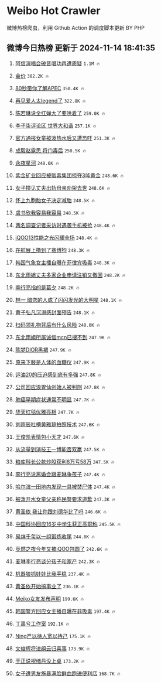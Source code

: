 # Weibo Hot Crawler 



微博热榜爬虫，利用 Github Action 的调度脚本更新 BY PHP 


## 微博今日热榜 更新于 2024-11-14 18:41:35 
1. [阿信演唱会破音唱功再遭质疑](https://s.weibo.com/weibo?q=%23%E9%98%BF%E4%BF%A1%E6%BC%94%E5%94%B1%E4%BC%9A%E7%A0%B4%E9%9F%B3%E5%94%B1%E5%8A%9F%E5%86%8D%E9%81%AD%E8%B4%A8%E7%96%91%23&t=31&band_rank=1&Refer=top) `1.1M 🔥` 

1. [金价](https://s.weibo.com/weibo?q=%E9%87%91%E4%BB%B7&t=31&band_rank=2&Refer=top) `382.2K 🔥` 

1. [80秒带你了解APEC](https://s.weibo.com/weibo?q=%2380%E7%A7%92%E5%B8%A6%E4%BD%A0%E4%BA%86%E8%A7%A3APEC%23&t=31&band_rank=3&Refer=top) `350.4K 🔥` 

1. [再见爱人太legend了](https://s.weibo.com/weibo?q=%E5%86%8D%E8%A7%81%E7%88%B1%E4%BA%BA%E5%A4%AAlegend%E4%BA%86&t=31&band_rank=4&Refer=top) `322.8K 🔥` 

1. [陈若琳说全红婵大了要哄着了](https://s.weibo.com/weibo?q=%23%E9%99%88%E8%8B%A5%E7%90%B3%E8%AF%B4%E5%85%A8%E7%BA%A2%E5%A9%B5%E5%A4%A7%E4%BA%86%E8%A6%81%E5%93%84%E7%9D%80%E4%BA%86%23&t=31&band_rank=5&Refer=top) `259.0K 🔥` 

1. [李子柒评论区 世界大和谐](https://s.weibo.com/weibo?q=%E6%9D%8E%E5%AD%90%E6%9F%92%E8%AF%84%E8%AE%BA%E5%8C%BA%20%E4%B8%96%E7%95%8C%E5%A4%A7%E5%92%8C%E8%B0%90&t=31&band_rank=6&Refer=top) `257.1K 🔥` 

1. [官方通报女童被泼热水后又遭恐吓](https://s.weibo.com/weibo?q=%E5%AE%98%E6%96%B9%E9%80%9A%E6%8A%A5%E5%A5%B3%E7%AB%A5%E8%A2%AB%E6%B3%BC%E7%83%AD%E6%B0%B4%E5%90%8E%E5%8F%88%E9%81%AD%E6%81%90%E5%90%93&t=31&band_rank=7&Refer=top) `251.3K 🔥` 

1. [成毅赵露思 将门毒后](https://s.weibo.com/weibo?q=%E6%88%90%E6%AF%85%E8%B5%B5%E9%9C%B2%E6%80%9D%20%E5%B0%86%E9%97%A8%E6%AF%92%E5%90%8E&t=31&band_rank=8&Refer=top) `250.5K 🔥` 

1. [永夜星河](https://s.weibo.com/weibo?q=%E6%B0%B8%E5%A4%9C%E6%98%9F%E6%B2%B3&t=31&band_rank=9&Refer=top) `248.6K 🔥` 

1. [紫金矿业回应被贩毒集团掠夺3吨黄金](https://s.weibo.com/weibo?q=%23%E7%B4%AB%E9%87%91%E7%9F%BF%E4%B8%9A%E5%9B%9E%E5%BA%94%E8%A2%AB%E8%B4%A9%E6%AF%92%E9%9B%86%E5%9B%A2%E6%8E%A0%E5%A4%BA3%E5%90%A8%E9%BB%84%E9%87%91%23&t=31&band_rank=10&Refer=top) `248.6K 🔥` 

1. [女子撞见丈夫出轨母亲劝架去世](https://s.weibo.com/weibo?q=%23%E5%A5%B3%E5%AD%90%E6%92%9E%E8%A7%81%E4%B8%88%E5%A4%AB%E5%87%BA%E8%BD%A8%E6%AF%8D%E4%BA%B2%E5%8A%9D%E6%9E%B6%E5%8E%BB%E4%B8%96%23&t=31&band_rank=11&Refer=top) `248.6K 🔥` 

1. [怀上九胞胎女子决定减胎](https://s.weibo.com/weibo?q=%23%E6%80%80%E4%B8%8A%E4%B9%9D%E8%83%9E%E8%83%8E%E5%A5%B3%E5%AD%90%E5%86%B3%E5%AE%9A%E5%87%8F%E8%83%8E%23&t=31&band_rank=12&Refer=top) `248.5K 🔥` 

1. [虞书欣我容易我容易](https://s.weibo.com/weibo?q=%23%E8%99%9E%E4%B9%A6%E6%AC%A3%E6%88%91%E5%AE%B9%E6%98%93%E6%88%91%E5%AE%B9%E6%98%93%23&t=31&band_rank=13&Refer=top) `248.5K 🔥` 

1. [两名调查记者采访时遇袭手机被抢](https://s.weibo.com/weibo?q=%23%E4%B8%A4%E5%90%8D%E8%B0%83%E6%9F%A5%E8%AE%B0%E8%80%85%E9%87%87%E8%AE%BF%E6%97%B6%E9%81%87%E8%A2%AD%E6%89%8B%E6%9C%BA%E8%A2%AB%E6%8A%A2%23&t=31&band_rank=14&Refer=top) `248.4K 🔥` 

1. [iQOO13性能之光闪耀全场](https://s.weibo.com/weibo?q=%23iQOO13%E6%80%A7%E8%83%BD%E4%B9%8B%E5%85%89%E9%97%AA%E8%80%80%E5%85%A8%E5%9C%BA%23&t=31&band_rank=15&Refer=top) `248.4K 🔥` 

1. [在航展上撸到了赛博狗](https://s.weibo.com/weibo?q=%23%E5%9C%A8%E8%88%AA%E5%B1%95%E4%B8%8A%E6%92%B8%E5%88%B0%E4%BA%86%E8%B5%9B%E5%8D%9A%E7%8B%97%23&t=31&band_rank=16&Refer=top) `248.3K 🔥` 

1. [韩国气象女主播自曝在菲律宾吸毒](https://s.weibo.com/weibo?q=%23%E9%9F%A9%E5%9B%BD%E6%B0%94%E8%B1%A1%E5%A5%B3%E4%B8%BB%E6%92%AD%E8%87%AA%E6%9B%9D%E5%9C%A8%E8%8F%B2%E5%BE%8B%E5%AE%BE%E5%90%B8%E6%AF%92%23&t=31&band_rank=17&Refer=top) `248.3K 🔥` 

1. [东北雨姐丈夫多家企业申请注销又撤回](https://s.weibo.com/weibo?q=%23%E4%B8%9C%E5%8C%97%E9%9B%A8%E5%A7%90%E4%B8%88%E5%A4%AB%E5%A4%9A%E5%AE%B6%E4%BC%81%E4%B8%9A%E7%94%B3%E8%AF%B7%E6%B3%A8%E9%94%80%E5%8F%88%E6%92%A4%E5%9B%9E%23&t=31&band_rank=18&Refer=top) `248.2K 🔥` 

1. [李行亮指的是葛夕](https://s.weibo.com/weibo?q=%23%E6%9D%8E%E8%A1%8C%E4%BA%AE%E6%8C%87%E7%9A%84%E6%98%AF%E8%91%9B%E5%A4%95%23&t=31&band_rank=19&Refer=top) `248.2K 🔥` 

1. [林一 暗恋的人成了闪闪发光的大明星](https://s.weibo.com/weibo?q=%E6%9E%97%E4%B8%80%20%E6%9A%97%E6%81%8B%E7%9A%84%E4%BA%BA%E6%88%90%E4%BA%86%E9%97%AA%E9%97%AA%E5%8F%91%E5%85%89%E7%9A%84%E5%A4%A7%E6%98%8E%E6%98%9F&t=31&band_rank=20&Refer=top) `248.1K 🔥` 

1. [黄子弘凡沉溺感封面预告](https://s.weibo.com/weibo?q=%23%E9%BB%84%E5%AD%90%E5%BC%98%E5%87%A1%E6%B2%89%E6%BA%BA%E6%84%9F%E5%B0%81%E9%9D%A2%E9%A2%84%E5%91%8A%23&t=31&band_rank=21&Refer=top) `248.1K 🔥` 

1. [扫码领礼物背后有什么风险](https://s.weibo.com/weibo?q=%23%E6%89%AB%E7%A0%81%E9%A2%86%E7%A4%BC%E7%89%A9%E8%83%8C%E5%90%8E%E6%9C%89%E4%BB%80%E4%B9%88%E9%A3%8E%E9%99%A9%23&t=31&band_rank=22&Refer=top) `248.0K 🔥` 

1. [东北雨姐所属诚信mcn已搜不到](https://s.weibo.com/weibo?q=%23%E4%B8%9C%E5%8C%97%E9%9B%A8%E5%A7%90%E6%89%80%E5%B1%9E%E8%AF%9A%E4%BF%A1mcn%E5%B7%B2%E6%90%9C%E4%B8%8D%E5%88%B0%23&t=31&band_rank=23&Refer=top) `247.9K 🔥` 

1. [陈梦DIOR黑裙](https://s.weibo.com/weibo?q=%E9%99%88%E6%A2%A6DIOR%E9%BB%91%E8%A3%99&t=31&band_rank=24&Refer=top) `247.9K 🔥` 

1. [原来下肢是人体的血糖仪](https://s.weibo.com/weibo?q=%23%E5%8E%9F%E6%9D%A5%E4%B8%8B%E8%82%A2%E6%98%AF%E4%BA%BA%E4%BD%93%E7%9A%84%E8%A1%80%E7%B3%96%E4%BB%AA%23&t=31&band_rank=25&Refer=top) `247.9K 🔥` 

1. [运油20的压迫感到底有多强](https://s.weibo.com/weibo?q=%23%E8%BF%90%E6%B2%B920%E7%9A%84%E5%8E%8B%E8%BF%AB%E6%84%9F%E5%88%B0%E5%BA%95%E6%9C%89%E5%A4%9A%E5%BC%BA%23&t=31&band_rank=26&Refer=top) `247.8K 🔥` 

1. [公司回应浪胃仙创始人被判刑](https://s.weibo.com/weibo?q=%23%E5%85%AC%E5%8F%B8%E5%9B%9E%E5%BA%94%E6%B5%AA%E8%83%83%E4%BB%99%E5%88%9B%E5%A7%8B%E4%BA%BA%E8%A2%AB%E5%88%A4%E5%88%91%23&t=31&band_rank=27&Refer=top) `247.8K 🔥` 

1. [肺癌早期症状通常不明显](https://s.weibo.com/weibo?q=%23%E8%82%BA%E7%99%8C%E6%97%A9%E6%9C%9F%E7%97%87%E7%8A%B6%E9%80%9A%E5%B8%B8%E4%B8%8D%E6%98%8E%E6%98%BE%23&t=31&band_rank=28&Refer=top) `247.7K 🔥` 

1. [华天红毯优雅亮相](https://s.weibo.com/weibo?q=%23%E5%8D%8E%E5%A4%A9%E7%BA%A2%E6%AF%AF%E4%BC%98%E9%9B%85%E4%BA%AE%E7%9B%B8%23&t=31&band_rank=29&Refer=top) `247.7K 🔥` 

1. [刘雨辰吐槽黄雅琼拍照技术](https://s.weibo.com/weibo?q=%23%E5%88%98%E9%9B%A8%E8%BE%B0%E5%90%90%E6%A7%BD%E9%BB%84%E9%9B%85%E7%90%BC%E6%8B%8D%E7%85%A7%E6%8A%80%E6%9C%AF%23&t=31&band_rank=30&Refer=top) `247.6K 🔥` 

1. [王俊凯表情包小天才](https://s.weibo.com/weibo?q=%23%E7%8E%8B%E4%BF%8A%E5%87%AF%E8%A1%A8%E6%83%85%E5%8C%85%E5%B0%8F%E5%A4%A9%E6%89%8D%23&t=31&band_rank=31&Refer=top) `247.6K 🔥` 

1. [从流量到演技王一博能否双赢](https://s.weibo.com/weibo?q=%23%E4%BB%8E%E6%B5%81%E9%87%8F%E5%88%B0%E6%BC%94%E6%8A%80%E7%8E%8B%E4%B8%80%E5%8D%9A%E8%83%BD%E5%90%A6%E5%8F%8C%E8%B5%A2%23&t=31&band_rank=32&Refer=top) `247.5K 🔥` 

1. [粮库科长公款炒股获利8万亏58万](https://s.weibo.com/weibo?q=%23%E7%B2%AE%E5%BA%93%E7%A7%91%E9%95%BF%E5%85%AC%E6%AC%BE%E7%82%92%E8%82%A1%E8%8E%B7%E5%88%A98%E4%B8%87%E4%BA%8F58%E4%B8%87%23&t=31&band_rank=33&Refer=top) `247.5K 🔥` 

1. [李行亮说离婚会跟麦琳争孩子](https://s.weibo.com/weibo?q=%23%E6%9D%8E%E8%A1%8C%E4%BA%AE%E8%AF%B4%E7%A6%BB%E5%A9%9A%E4%BC%9A%E8%B7%9F%E9%BA%A6%E7%90%B3%E4%BA%89%E5%AD%A9%E5%AD%90%23&t=31&band_rank=34&Refer=top) `247.4K 🔥` 

1. [哈尔滨一田地内发现一具被焚尸体](https://s.weibo.com/weibo?q=%23%E5%93%88%E5%B0%94%E6%BB%A8%E4%B8%80%E7%94%B0%E5%9C%B0%E5%86%85%E5%8F%91%E7%8E%B0%E4%B8%80%E5%85%B7%E8%A2%AB%E7%84%9A%E5%B0%B8%E4%BD%93%23&t=31&band_rank=35&Refer=top) `247.4K 🔥` 

1. [被泼开水女童父亲称民警要求道歉](https://s.weibo.com/weibo?q=%23%E8%A2%AB%E6%B3%BC%E5%BC%80%E6%B0%B4%E5%A5%B3%E7%AB%A5%E7%88%B6%E4%BA%B2%E7%A7%B0%E6%B0%91%E8%AD%A6%E8%A6%81%E6%B1%82%E9%81%93%E6%AD%89%23&t=31&band_rank=36&Refer=top) `247.3K 🔥` 

1. [黄圣依 我让你跟刘德华比了吗](https://s.weibo.com/weibo?q=%E9%BB%84%E5%9C%A3%E4%BE%9D%20%E6%88%91%E8%AE%A9%E4%BD%A0%E8%B7%9F%E5%88%98%E5%BE%B7%E5%8D%8E%E6%AF%94%E4%BA%86%E5%90%97&t=31&band_rank=37&Refer=top) `246.6K 🔥` 

1. [中国科协回应16岁中学生获正高职称](https://s.weibo.com/weibo?q=%23%E4%B8%AD%E5%9B%BD%E7%A7%91%E5%8D%8F%E5%9B%9E%E5%BA%9416%E5%B2%81%E4%B8%AD%E5%AD%A6%E7%94%9F%E8%8E%B7%E6%AD%A3%E9%AB%98%E8%81%8C%E7%A7%B0%23&t=31&band_rank=38&Refer=top) `245.5K 🔥` 

1. [易烊千玺以一组锻炼收尾](https://s.weibo.com/weibo?q=%23%E6%98%93%E7%83%8A%E5%8D%83%E7%8E%BA%E4%BB%A5%E4%B8%80%E7%BB%84%E9%94%BB%E7%82%BC%E6%94%B6%E5%B0%BE%23&t=31&band_rank=39&Refer=top) `244.8K 🔥` 

1. [竞燃之夜今年又被iQOO包圆了](https://s.weibo.com/weibo?q=%23%E7%AB%9E%E7%87%83%E4%B9%8B%E5%A4%9C%E4%BB%8A%E5%B9%B4%E5%8F%88%E8%A2%ABiQOO%E5%8C%85%E5%9C%86%E4%BA%86%23&t=31&band_rank=40&Refer=top) `242.6K 🔥` 

1. [麦琳李行亮谈分孩子和家产](https://s.weibo.com/weibo?q=%23%E9%BA%A6%E7%90%B3%E6%9D%8E%E8%A1%8C%E4%BA%AE%E8%B0%88%E5%88%86%E5%AD%A9%E5%AD%90%E5%92%8C%E5%AE%B6%E4%BA%A7%23&t=31&band_rank=41&Refer=top) `242.3K 🔥` 

1. [机器狼抓娃娃比我手稳](https://s.weibo.com/weibo?q=%23%E6%9C%BA%E5%99%A8%E7%8B%BC%E6%8A%93%E5%A8%83%E5%A8%83%E6%AF%94%E6%88%91%E6%89%8B%E7%A8%B3%23&t=31&band_rank=42&Refer=top) `237.4K 🔥` 

1. [黄圣依开始搞事业了](https://s.weibo.com/weibo?q=%23%E9%BB%84%E5%9C%A3%E4%BE%9D%E5%BC%80%E5%A7%8B%E6%90%9E%E4%BA%8B%E4%B8%9A%E4%BA%86%23&t=31&band_rank=43&Refer=top) `236.1K 🔥` 

1. [Meiko女友发布声明](https://s.weibo.com/weibo?q=%23Meiko%E5%A5%B3%E5%8F%8B%E5%8F%91%E5%B8%83%E5%A3%B0%E6%98%8E%23&t=31&band_rank=44&Refer=top) `199.6K 🔥` 

1. [韩国警方回应女主播自曝在菲吸毒](https://s.weibo.com/weibo?q=%23%E9%9F%A9%E5%9B%BD%E8%AD%A6%E6%96%B9%E5%9B%9E%E5%BA%94%E5%A5%B3%E4%B8%BB%E6%92%AD%E8%87%AA%E6%9B%9D%E5%9C%A8%E8%8F%B2%E5%90%B8%E6%AF%92%23&t=31&band_rank=45&Refer=top) `197.4K 🔥` 

1. [丁禹兮工作室](https://s.weibo.com/weibo?q=%E4%B8%81%E7%A6%B9%E5%85%AE%E5%B7%A5%E4%BD%9C%E5%AE%A4&t=31&band_rank=46&Refer=top) `192.1K 🔥` 

1. [Ning严以待人宽以待己](https://s.weibo.com/weibo?q=%23Ning%E4%B8%A5%E4%BB%A5%E5%BE%85%E4%BA%BA%E5%AE%BD%E4%BB%A5%E5%BE%85%E5%B7%B1%23&t=31&band_rank=47&Refer=top) `175.1K 🔥` 

1. [文俊辉将进组云归喜事](https://s.weibo.com/weibo?q=%23%E6%96%87%E4%BF%8A%E8%BE%89%E5%B0%86%E8%BF%9B%E7%BB%84%E4%BA%91%E5%BD%92%E5%96%9C%E4%BA%8B%23&t=31&band_rank=48&Refer=top) `173.9K 🔥` 

1. [于正说祝绪丹没上桌](https://s.weibo.com/weibo?q=%23%E4%BA%8E%E6%AD%A3%E8%AF%B4%E7%A5%9D%E7%BB%AA%E4%B8%B9%E6%B2%A1%E4%B8%8A%E6%A1%8C%23&t=31&band_rank=49&Refer=top) `173.2K 🔥` 

1. [女子遭男友施暴满脸鲜血跑进便利店](https://s.weibo.com/weibo?q=%23%E5%A5%B3%E5%AD%90%E9%81%AD%E7%94%B7%E5%8F%8B%E6%96%BD%E6%9A%B4%E6%BB%A1%E8%84%B8%E9%B2%9C%E8%A1%80%E8%B7%91%E8%BF%9B%E4%BE%BF%E5%88%A9%E5%BA%97%23&t=31&band_rank=50&Refer=top) `168.7K 🔥` 

